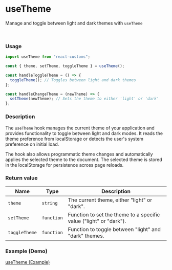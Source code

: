 # useTheme

Manage and toggle between light and dark themes with `useTheme`

<br>

### Usage

```jsx
import useTheme from "react-customs";

const { theme, setTheme, toggleTheme } = useTheme();

const handleToggleTheme = () => {
  toggleTheme(); // Toggles between light and dark themes
};

const handleChangeTheme = (newTheme) => {
  setTheme(newTheme); // Sets the theme to either 'light' or 'dark'
};
```

### Description

The `useTheme` hook manages the current theme of your application and provides functionality to toggle between light and dark modes. It reads the theme preference from localStorage or detects the user's system preference on initial load.

The hook also allows programmatic theme changes and automatically applies the selected theme to the document. The selected theme is stored in the localStorage for persistence across page reloads.

### Return value

| Name          | Type       | Description                                                        |
| ------------- | ---------- | ------------------------------------------------------------------ |
| `theme`       | `string`   | The current theme, either "light" or "dark".                       |
| `setTheme`    | `function` | Function to set the theme to a specific value ("light" or "dark"). |
| `toggleTheme` | `function` | Function to toggle between "light" and "dark" themes.              |

### Example (Demo)

<a href="https://use-theme.pages.dev/" target="_blank">useTheme (Example)</a>
